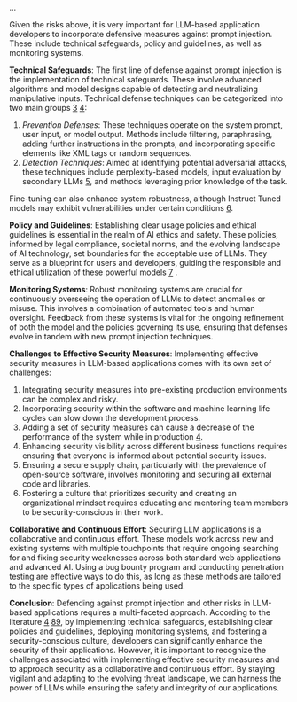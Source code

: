 

...

Given the risks above, it is very important for LLM-based application developers to incorporate defensive measures against prompt injection. These include technical safeguards, policy and guidelines, as well as monitoring systems. 

**Technical Safeguards**: The first line of defense against prompt injection is the implementation of technical safeguards. These involve advanced algorithms and model designs capable of detecting and neutralizing manipulative inputs. Technical defense techniques can be categorized into two main groups [3](https://learnprompting.org/docs/category/-defensive-measures) [4](https://arxiv.org/pdf/2310.12815v1.pdf): 

1. *Prevention Defenses*: These techniques operate on the system prompt, user input, or model output. Methods include filtering, paraphrasing, adding further instructions in the prompts, and incorporating specific elements like XML tags or random sequences.
2. *Detection Techniques*: Aimed at identifying potential adversarial attacks, these techniques include perplexity-based models, input evaluation by secondary LLMs [5](https://arxiv.org/pdf/2308.07308.pdf), and methods leveraging prior knowledge of the task.

Fine-tuning can also enhance system robustness, although Instruct Tuned models may exhibit vulnerabilities under certain conditions [6](https://arxiv.org/pdf/2310.03693.pdf).

**Policy and Guidelines**: Establishing clear usage policies and ethical guidelines is essential in the realm of AI ethics and safety. These policies, informed by legal compliance, societal norms, and the evolving landscape of AI technology, set boundaries for the acceptable use of LLMs. They serve as a blueprint for users and developers, guiding the responsible and ethical utilization of these powerful models [7](https://ai.meta.com/llama/responsible-use-guide/) .

**Monitoring Systems**: Robust monitoring systems are crucial for continuously overseeing the operation of LLMs to detect anomalies or misuse. This involves a combination of automated tools and human oversight. Feedback from these systems is vital for the ongoing refinement of both the model and the policies governing its use, ensuring that defenses evolve in tandem with new prompt injection techniques.

**Challenges to Effective Security Measures**: Implementing effective security measures in LLM-based applications comes with its own set of challenges:

1. Integrating security measures into pre-existing production environments can be complex and risky.
2. Incorporating security within the software and machine learning life cycles can slow down the development process.
3. Adding a set of security measures can cause a decrease of the performance of the system while in production [4](https://arxiv.org/pdf/2310.12815v1.pdf).
4. Enhancing security visibility across different business functions requires ensuring that everyone is informed about potential security issues.
5. Ensuring a secure supply chain, particularly with the prevalence of open-source software, involves monitoring and securing all external code and libraries.
6. Fostering a culture that prioritizes security and creating an organizational mindset requires educating and mentoring team members to be security-conscious in their work.

**Collaborative and Continuous Effort**: Securing LLM applications is a collaborative and continuous effort. These models work across new and existing systems with multiple touchpoints that require ongoing searching for and fixing security weaknesses across both standard web applications and advanced AI. Using a bug bounty program and conducting penetration testing are effective ways to do this, as long as these methods are tailored to the specific types of applications being used.

**Conclusion**: Defending against prompt injection and other risks in LLM-based applications requires a multi-faceted approach. According to the literature [4](https://arxiv.org/pdf/2310.12815v1.pdf) [8](https://arxiv.org/pdf/2306.04528.pdf)[9](https://ai.meta.com/blog/purple-llama-open-trust-safety-generative-ai/), by implementing technical safeguards, establishing clear policies and guidelines, deploying monitoring systems, and fostering a security-conscious culture, developers can significantly enhance the security of their applications. However, it is important to recognize the challenges associated with implementing effective security measures and to approach security as a collaborative and continuous effort. By staying vigilant and adapting to the evolving threat landscape, we can harness the power of LLMs while ensuring the safety and integrity of our applications.

